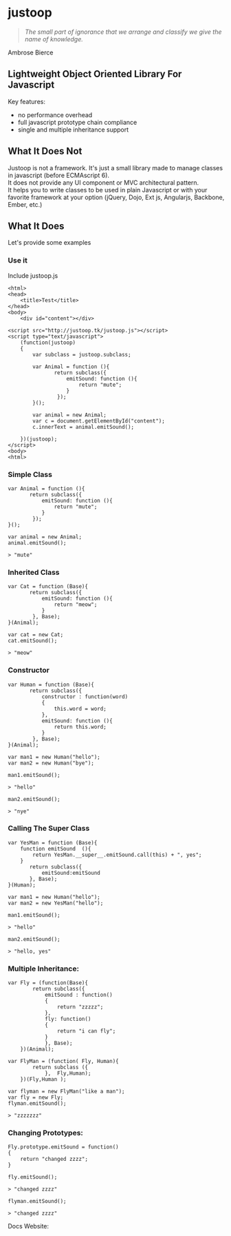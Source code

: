 justoop
========
> *The small part of ignorance that we arrange and classify we give the name of knowledge.*

Ambrose Bierce


Lightweight Object Oriented Library For Javascript
--------

Key features:

* no performance overhead
* full javascript prototype chain compliance
* single and multiple inheritance support

What It Does Not
------------
Justoop is not a framework. It's just a small library made to manage classes in javascript (before ECMAscript 6).  
It does not provide any UI component or MVC architectural pattern.  
It helps you to write classes to be used in plain Javascript or with your favorite framework at your option (jQuery, Dojo, Ext js, Angularjs, Backbone, Ember, etc.)

What It Does
------------
Let's provide some examples

### Use it

Include justoop.js


    <html>
    <head>
        <title>Test</title>
    </head>
    <body>
        <div id="content"></div>

    <script src="http://justoop.tk/justoop.js"></script>
    <script type="text/javascript">
        (function(justoop)
        {
            var subclass = justoop.subclass;

            var Animal = function (){
                   return subclass({
                       emitSound: function (){
                           return "mute";
                       }
                    });
            }();

            var animal = new Animal;
            var c = document.getElementById("content");
            c.innerText = animal.emitSound();

        })(justoop);
    </script>
    <body>
    <html>



### Simple Class

    var Animal = function (){
           return subclass({
               emitSound: function (){
                   return "mute";
               }
            });
    }();

    var animal = new Animal;
    animal.emitSound();

    > "mute"

### Inherited Class

    var Cat = function (Base){
           return subclass({
               emitSound: function (){
                   return "meow";
               }
            }, Base);
    }(Animal);

    var cat = new Cat;
    cat.emitSound();

    > "meow"


### Constructor

    var Human = function (Base){
           return subclass({
               constructor : function(word)
               {
                   this.word = word;
               },
               emitSound: function (){
                   return this.word;
               }
            }, Base);
    }(Animal);

    var man1 = new Human("hello");
    var man2 = new Human("bye");

    man1.emitSound();

    > "hello"

    man2.emitSound();

    > "nye"

### Calling The Super Class

    var YesMan = function (Base){
        function emitSound  (){
            return YesMan.__super__.emitSound.call(this) + ", yes";
        }
           return subclass({
               emitSound:emitSound
           }, Base);
    }(Human);

    var man1 = new Human("hello");
    var man2 = new YesMan("hello");

    man1.emitSound();

    > "hello"

    man2.emitSound();

    > "hello, yes"

### Multiple Inheritance:

    var Fly = (function(Base){
            return subclass({
                emitSound : function()
                {
                    return "zzzzz";
                },
                fly: function()
                {
                    return "i can fly";
                }
                }, Base);
        })(Animal);

    var FlyMan = (function( Fly, Human){
            return subclass ({
                },  Fly,Human);
        })(Fly,Human );

    var flyman = new FlyMan("like a man");
    var fly = new Fly;
    flyman.emitSound();

    > "zzzzzzz"


### Changing Prototypes:

    Fly.prototype.emitSound = function()
    {
        return "changed zzzz";
    }

    fly.emitSound();

    > "changed zzzz"

    flyman.emitSound();

    > "changed zzzz"


Docs Website:
